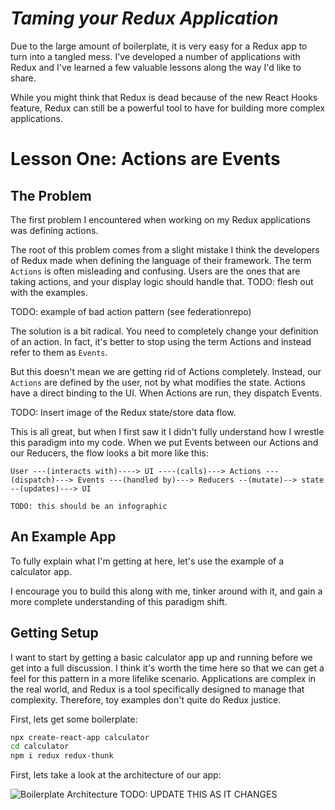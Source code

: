 # **_Taming your Redux Application_**

Due to the large amount of boilerplate, it is very easy for a Redux app to turn into a tangled mess. I've developed a number of applications with Redux and I've learned a few valuable lessons along the way I'd like to share.

While you might think that Redux is dead because of the new React Hooks feature, Redux can still be a powerful tool to have for building more complex applications.

# Lesson One: Actions are Events

## The Problem

The first problem I encountered when working on my Redux applications was defining actions.

The root of this problem comes from a slight mistake I think the developers of Redux made when defining the language of their framework. The term `Actions` is often misleading and confusing. Users are the ones that are taking actions, and your display logic should handle that. TODO: flesh out with the examples.

TODO: example of bad action pattern (see federationrepo)

The solution is a bit radical. You need to completely change your definition of an action. In fact, it's better to stop using the term Actions and instead refer to them as `Events`.

But this doesn't mean we are getting rid of Actions completely. Instead, our `Actions` are defined by the user, not by what modifies the state. Actions have a direct binding to the UI. When Actions are run, they dispatch Events.

TODO: Insert image of the Redux state/store data flow.

This is all great, but when I first saw it I didn't fully understand how I wrestle this paradigm into my code. When we put Events between our Actions and our Reducers, the flow looks a bit more like this:

```
User ---(interacts with)----> UI ----(calls)---> Actions ---(dispatch)---> Events ---(handled by)---> Reducers --(mutate)--> state --(updates)---> UI

TODO: this should be an infographic
```

## An Example App

To fully explain what I'm getting at here, let's use the example of a calculator app.

I encourage you to build this along with me, tinker around with it, and gain a more complete understanding of this paradigm shift.

## Getting Setup

I want to start by getting a basic calculator app up and running before we get into a full discussion. I think it's worth the time here so that we can get a feel for this pattern in a more lifelike scenario. Applications are complex in the real world, and Redux is a tool specifically designed to manage that complexity. Therefore, toy examples don't quite do Redux justice.

First, lets get some boilerplate:

```sh
npx create-react-app calculator
cd calculator
npm i redux redux-thunk
```

First, lets take a look at the architecture of our app:

![Boilerplate Architecture](https://i.imgur.com/31oT9Yv.png)
TODO: UPDATE THIS AS IT CHANGES
